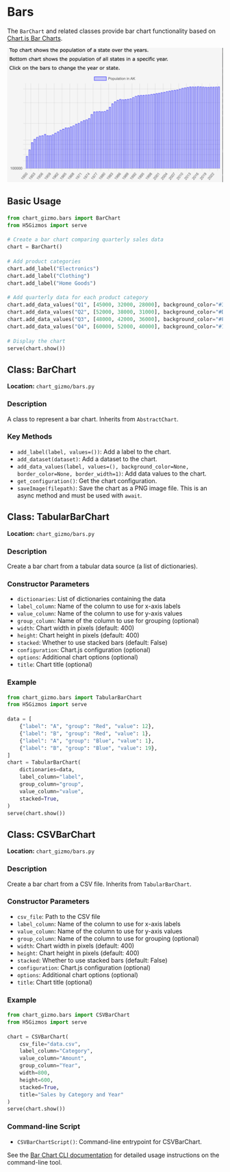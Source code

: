 # Bars

The `BarChart` and related classes provide bar chart functionality based on [Chart.js Bar Charts](https://www.chartjs.org/docs/latest/charts/bar.html).

![Sample Bar Chart](../screenshots/barchart.png)

## Basic Usage

```python
from chart_gizmo.bars import BarChart
from H5Gizmos import serve

# Create a bar chart comparing quarterly sales data
chart = BarChart()

# Add product categories
chart.add_label("Electronics")
chart.add_label("Clothing")
chart.add_label("Home Goods")

# Add quarterly data for each product category
chart.add_data_values("Q1", [45000, 32000, 28000], background_color="#3366CC")
chart.add_data_values("Q2", [52000, 38000, 31000], background_color="#DC3912")
chart.add_data_values("Q3", [48000, 42000, 36000], background_color="#FF9900")
chart.add_data_values("Q4", [60000, 52000, 40000], background_color="#109618")

# Display the chart
serve(chart.show())
```

## Class: BarChart

**Location:** `chart_gizmo/bars.py`

### Description

A class to represent a bar chart. Inherits from `AbstractChart`.

### Key Methods

- `add_label(label, values=())`: Add a label to the chart.
- `add_dataset(dataset)`: Add a dataset to the chart.
- `add_data_values(label, values=(), background_color=None, border_color=None, border_width=1)`: Add data values to the chart.
- `get_configuration()`: Get the chart configuration.
- `saveImage(filepath)`: Save the chart as a PNG image file. This is an async method and must be used with `await`.

## Class: TabularBarChart

**Location:** `chart_gizmo/bars.py`

### Description

Create a bar chart from a tabular data source (a list of dictionaries).

### Constructor Parameters

- `dictionaries`: List of dictionaries containing the data
- `label_column`: Name of the column to use for x-axis labels
- `value_column`: Name of the column to use for y-axis values
- `group_column`: Name of the column to use for grouping (optional)
- `width`: Chart width in pixels (default: 400)
- `height`: Chart height in pixels (default: 400)
- `stacked`: Whether to use stacked bars (default: False)
- `configuration`: Chart.js configuration (optional)
- `options`: Additional chart options (optional)
- `title`: Chart title (optional)

### Example

```python
from chart_gizmo.bars import TabularBarChart
from H5Gizmos import serve

data = [
    {"label": "A", "group": "Red", "value": 12},
    {"label": "B", "group": "Red", "value": 1},
    {"label": "A", "group": "Blue", "value": 1},
    {"label": "B", "group": "Blue", "value": 19},
]
chart = TabularBarChart(
    dictionaries=data,
    label_column="label",
    group_column="group",
    value_column="value",
    stacked=True,
)
serve(chart.show())
```

## Class: CSVBarChart

**Location:** `chart_gizmo/bars.py`

### Description

Create a bar chart from a CSV file. Inherits from `TabularBarChart`.

### Constructor Parameters

- `csv_file`: Path to the CSV file
- `label_column`: Name of the column to use for x-axis labels
- `value_column`: Name of the column to use for y-axis values
- `group_column`: Name of the column to use for grouping (optional)
- `width`: Chart width in pixels (default: 400)
- `height`: Chart height in pixels (default: 400)
- `stacked`: Whether to use stacked bars (default: False)
- `configuration`: Chart.js configuration (optional)
- `options`: Additional chart options (optional)
- `title`: Chart title (optional)

### Example

```python
from chart_gizmo.bars import CSVBarChart
from H5Gizmos import serve

chart = CSVBarChart(
    csv_file="data.csv",
    label_column="Category",
    value_column="Amount",
    group_column="Year",
    width=800,
    height=600,
    stacked=True,
    title="Sales by Category and Year"
)
serve(chart.show())
```

### Command-line Script

- `CSVBarChartScript()`: Command-line entrypoint for CSVBarChart.

See the [Bar Chart CLI documentation](../cli/bar.md) for detailed usage instructions on the command-line tool.
